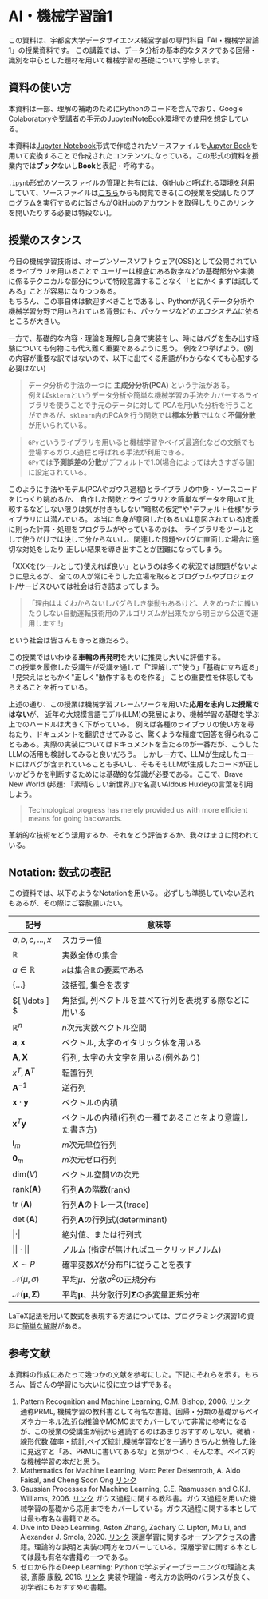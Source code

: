 # AI・機械学習論1

この資料は、宇都宮大学データサイエンス経営学部の専門科目「AI・機械学習論1」の授業資料です。
この講義では、データ分析の基本的なタスクである回帰・識別を中心とした題材を用いて機械学習の基礎について学修します。



## 資料の使い方

本資料は一部、理解の補助のためにPythonのコードを含んでおり、Google Colaboratoryや受講者の手元のJupyterNoteBook環境での使用を想定している。

本資料は[Jupyter Notebook](https://github.com/jupyter/notebook)形式で作成されたソースファイルを[Jupyter Book](https://jupyterbook.org/en/stable/intro.html)を用いて変換することで作成されたコンテンツになっている。この形式の資料を授業内では**ブック**ないし**Book**と表記・呼称する。

`.ipynb`形式のソースファイルの管理と共有には、GitHubと呼ばれる環境を利用していて、ソースファイルは[こちら](https://github.com/SotaYoshida/AIML1)からも閲覧できる(この授業を受講したりプログラムを実行するのに皆さんがGitHubのアカウントを取得したりこのリンクを開いたりする必要は特段ない)。

   
## 授業のスタンス

今日の機械学習技術は、オープンソースソフトウェア(OSS)として公開されているライブラリを用いることで
ユーザーは根底にある数学などの基礎部分や実装に係るテクニカルな部分について特段意識することなく「とにかくまずは試してみる」ことが容易になりつつある。  
もちろん、この事自体は歓迎すべきことであるし、Pythonが汎くデータ分析や機械学習分野で用いられている背景にも、パッケージなどの*エコシステム*に依るところが大きい。

一方で、基礎的な内容・理論を理解し自身で実装をし、時にはバグを生み出す経験についても何物にも代え難く重要であるように思う。
例を2つ挙げよう。(例の内容が重要な訳ではないので、以下に出てくる用語がわからなくても心配する必要はない)

>データ分析の手法の一つに **主成分分析(PCA)** という手法がある。  
例えば`sklern`というデータ分析や簡単な機械学習の手法をカバーするライブラリを使うことで手元のデータに対して
PCAを用いた分析を行うことができるが、`sklearn`内のPCAを行う関数では**標本分散**ではなく**不偏分散**が用いられている。

>`GPy`というライブラリを用いると機械学習やベイズ最適化などの文脈でも登場するガウス過程と呼ばれる手法が利用できる。  
`GPy`では**予測誤差の分散**がデフォルトで1.0(場合によっては大きすぎる値)に設定されている。

このように手法やモデル(PCAやガウス過程)とライブラリの中身・ソースコードをじっくり眺めるか、
自作した関数とライブラリとを簡単なデータを用いて比較するなどしない限りは気が付きもしない"暗黙の仮定"や"デフォルト仕様"がライブラリには潜んでいる。
本当に自身が意図した(あるいは意図されている)定義に則った計算・処理をプログラムがやっているのかは、
ライブラリをツールとして使うだけでは決して分からないし、関連した問題やバグに直面した場合に適切な対処をしたり
正しい結果を導き出すことが困難になってしまう。  


「XXXを(ツールとして)使えれば良い」というのは多くの状況では問題がないように思えるが、
全ての人が常にそうした立場を取るとプログラムやプロジェクト/サービスひいては社会は行き詰まってしまう。  
>「理由はよくわからないしバグらしき挙動もあるけど、人をめったに轢いたりしない自動運転技術用のアルゴリズムが出来たから明日から公道で運用します!!」

という社会は皆さんもきっと嫌だろう。

この授業ではいわゆる**車輪の再発明**を大いに推奨し大いに評価する。  
この授業を履修した受講生が受講を通して「"理解して"使う」「基礎に立ち返る」「見栄えはともかく"正しく"動作するものを作る」 ことの重要性を体感してもらえることを祈っている。  


上述の通り、この授業は機械学習フレームワークを用いた**応用を志向した授業ではない**が、
近年の大規模言語モデル(LLM)の発展により、機械学習の基礎を学ぶ上でのハードルは大きく下がっている。
例えば各種のライブラリの使い方を尋ねたり、ドキュメントを翻訳させてみると、驚くような精度で回答を得られることもある。実際の実装についてはドキュメントを当たるのが一番だが、こうしたLLMの活用も検討してみると良いだろう。
しかし一方で、LLMが生成したコードにはバグが含まれていることも多いし、そもそもLLMが生成したコードが正しいかどうかを判断するためには基礎的な知識が必要である。ここで、Brave New World (邦題: 『素晴らしい新世界』)で名高いAldous Huxleyの言葉を引用しよう。

> Technological progress has merely provided us with more efficient means for going backwards.

革新的な技術をどう活用するか、それをどう評価するか、我々はまさに問われている。

## Notation: 数式の表記

この資料では、以下のようなNotationを用いる。
必ずしも準拠していない恐れもあるが、その際はご容赦願いたい。

| 記号 | 意味等 | 
| --- | --- |
| $a, b, c, ..., x$ | スカラー値|
| $\mathbb{R}$ | 実数全体の集合|
| $a \in \mathbb{R}$ | aは集合$\mathbb{R}$の要素である|
| $\{ \ldots \}$ | 波括弧, 集合を表す|
| $[ \ldots ] $ | 角括弧, 列ベクトルを並べて行列を表現する際などに用いる|
| $\mathbb{R}^n$ | $n$次元実数ベクトル空間|
| $\mathbf{a}, \mathbf{x}$ | ベクトル, 太字のイタリック体を用いる |
| $\mathbf{A}, \mathbf{X}$ | 行列, 太字の大文字を用いる(例外あり) |
| $x^T, \mathbf{A}^T$ | 転置行列 |
| $\mathbf{A}^{-1}$ | 逆行列 |
| $\mathbf{x} \cdot \mathbf{y}$| ベクトルの内積|
| $\mathbf{x}^T  \mathbf{y}$ | ベクトルの内積(行列の一種であることをより意識した書き方)|
| $\mathbf{I}_m$ | $m$次元単位行列|
| $\mathbf{0}_m$ | $m$次元ゼロ行列|
| $\mathrm{dim}(V)$ | ベクトル空間$V$の次元|
| $\mathrm{rank}(\mathbf{A})$ | 行列$\mathbf{A}$の階数(rank)|
| tr $(\mathbf{A})$ | 行列$\mathbf{A}$のトレース(trace)|
| $\det (\mathbf{A})$ | 行列$\mathbf{A}$の行列式(determinant)|
| $\| \cdot \|$ | 絶対値、または行列式|
| $\|\| \cdot \|\|$ | ノルム (指定が無ければユークリッドノルム)|
| $X \sim P$ | 確率変数$X$が分布$P$に従うことを表す|
| $\mathcal{N}(\mu, \sigma)$ | 平均$\mu$、分散$\sigma^2$の正規分布|
| $\mathcal{N}(\boldsymbol{\mu}, \mathbf{\Sigma})$ | 平均$\boldsymbol{\mu}$、共分散行列$\mathbf{\Sigma}$の多変量正規分布|


LaTeX記法を用いて数式を表現する方法については、プログラミング演習1の資料に[簡単な解説](https://sotayoshida.github.io/Lecture_DataScience/notebooks/LaTeX_in_markdown.html)がある。


## 参考文献

本資料の作成にあたって幾つかの文献を参考にした。下記にそれらを示す。もちろん、皆さんの学習にも大いに役に立つはずである。

1. Pattern Recognition and Machine Learning, C.M. Bishop, 2006. [リンク](https://www.microsoft.com/en-us/research/people/cmbishop/prml-book/)  
    通称PRML, 機械学習の教科書として有名な書籍。回帰・分類の基礎からベイズやカーネル法,近似推論やMCMCまでカバーしていて非常に参考になるが、この授業の受講生が前から通読するのはあまりおすすめしない。微積・線形代数,確率・統計,ベイズ統計,機械学習などを一通りきちんと勉強した後に見返すと「あ、PRMLに書いてあるな」と気がつく、そんな本。ベイズ的な機械学習の本だと思う。
2. Mathematics for Machine Learning, Marc Peter Deisenroth, A. Aldo Faisal, and Cheng Soon Ong [リンク](https://mml-book.github.io/)
3. Gaussian Processes for Machine Learning, C.E. Rasmussen and C.K.I. Williams, 2006. [リンク](http://www.gaussianprocess.org/gpml/)
    ガウス過程に関する教科書。ガウス過程を用いた機械学習の基礎から応用までをカバーしている。ガウス過程に関する本としては最も有名な書籍である。
4. Dive into Deep Learning, Aston Zhang, Zachary C. Lipton, Mu Li, and Alexander J. Smola, 2020. [リンク](https://d2l.ai/)
    深層学習に関するオープンアクセスの書籍。理論的な説明と実装の両方をカバーしている。深層学習に関する本としては最も有名な書籍の一つである。
5. ゼロから作るDeep Learning: Pythonで学ぶディープラーニングの理論と実装, 斎藤 康毅, 2016. [リンク](https://www.oreilly.co.jp/books/9784873117584/)
    実装や理論・考え方の説明のバランスが良く、初学者にもおすすめの書籍。
